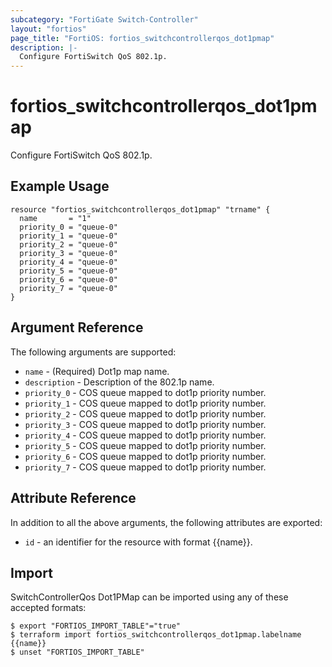 ```yaml
---
subcategory: "FortiGate Switch-Controller"
layout: "fortios"
page_title: "FortiOS: fortios_switchcontrollerqos_dot1pmap"
description: |-
  Configure FortiSwitch QoS 802.1p.
---
```


# fortios_switchcontrollerqos_dot1pmap
Configure FortiSwitch QoS 802.1p.

## Example Usage

```hcl
resource "fortios_switchcontrollerqos_dot1pmap" "trname" {
  name       = "1"
  priority_0 = "queue-0"
  priority_1 = "queue-0"
  priority_2 = "queue-0"
  priority_3 = "queue-0"
  priority_4 = "queue-0"
  priority_5 = "queue-0"
  priority_6 = "queue-0"
  priority_7 = "queue-0"
}
```

## Argument Reference

The following arguments are supported:

* `name` - (Required) Dot1p map name.
* `description` - Description of the 802.1p name.
* `priority_0` - COS queue mapped to dot1p priority number.
* `priority_1` - COS queue mapped to dot1p priority number.
* `priority_2` - COS queue mapped to dot1p priority number.
* `priority_3` - COS queue mapped to dot1p priority number.
* `priority_4` - COS queue mapped to dot1p priority number.
* `priority_5` - COS queue mapped to dot1p priority number.
* `priority_6` - COS queue mapped to dot1p priority number.
* `priority_7` - COS queue mapped to dot1p priority number.


## Attribute Reference

In addition to all the above arguments, the following attributes are exported:
* `id` - an identifier for the resource with format {{name}}.

## Import

SwitchControllerQos Dot1PMap can be imported using any of these accepted formats:
```
$ export "FORTIOS_IMPORT_TABLE"="true"
$ terraform import fortios_switchcontrollerqos_dot1pmap.labelname {{name}}
$ unset "FORTIOS_IMPORT_TABLE"
```
